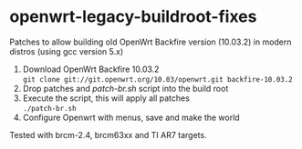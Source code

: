 # openwrt-legacy-buildroot-fixes
Patches to allow building old OpenWrt Backfire version (10.03.2) in modern 
distros (using gcc version 5.x)

1. Download OpenWrt Backfire 10.03.2  
    `git clone git://git.openwrt.org/10.03/openwrt.git backfire-10.03.2`
2. Drop patches and *patch-br.sh* script into the build root
3. Execute the script, this will apply all patches  
    `./patch-br.sh`
4. Configure Openwrt with menus, save and make the world

Tested with brcm-2.4, brcm63xx and TI AR7 targets.